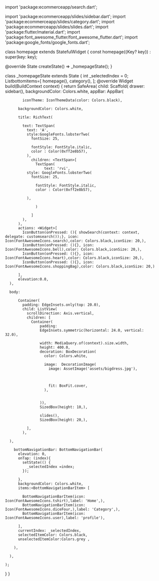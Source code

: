 
import 'package:ecommerceapp/search.dart';

import 'package:ecommerceapp/slides/sidebar.dart';
import 'package:ecommerceapp/slides/category.dart';
import 'package:ecommerceapp/slides/slides.dart';
import 'package:flutter/material.dart';
import 'package:font_awesome_flutter/font_awesome_flutter.dart';
import 'package:google_fonts/google_fonts.dart';

class homepage extends StatefulWidget {
  const homepage({Key? key}) : super(key: key);

  @override
  State<homepage> createState() => _homepageState();
}

class _homepageState extends State<homepage> {
  int _selectedIndex = 0;
  List<Widget>bottomitems=[
    homepage(),
    category(),
  ];
  @override
  Widget build(BuildContext context) {
    return SafeArea(
      child: Scaffold(
        drawer: sidebar(),
        backgroundColor: Colors.white,
        appBar: AppBar(

            iconTheme: IconThemeData(color: Colors.black),

          backgroundColor: Colors.white,

          title: RichText(

            text: TextSpan(
              text: 'A',
              style:GoogleFonts.lobsterTwo(
                fontSize: 25,

                fontStyle: FontStyle.italic,
                color : Color(0xff2e8b57),
              ),
                children: <TextSpan>[
                  TextSpan(
                      text: 'rvi',
              style: GoogleFonts.lobsterTwo(
                fontSize: 25,

                  fontStyle: FontStyle.italic,
                  color : Color(0xff2e8b57),

              ),

                  )

                ]
            ),
          ),
          actions: <Widget>[
            IconButton(onPressed: (){ showSearch(context: context, delegate: customsearch());}, icon: Icon(FontAwesomeIcons.search),color: Colors.black,iconSize: 20,),
            IconButton(onPressed: (){}, icon: Icon(FontAwesomeIcons.bell),color: Colors.black,iconSize: 20,),
            IconButton(onPressed: (){}, icon: Icon(FontAwesomeIcons.heart),color: Colors.black,iconSize: 20,),
            IconButton(onPressed: (){}, icon: Icon(FontAwesomeIcons.shoppingBag),color: Colors.black,iconSize: 20,)

          ],
          elevation:0.0,
      ),

      body:

          Container(
            padding: EdgeInsets.only(top: 20.0),
            child: ListView(
              scrollDirection: Axis.vertical,
              children: [
                Container(
                    padding:
                    EdgeInsets.symmetric(horizontal: 24.0, vertical: 32.0),

                    width: MediaQuery.of(context).size.width,
                    height: 400.0,
                    decoration: BoxDecoration(
                      color: Colors.white,

                      image:  DecorationImage(
                        image: AssetImage('assets/bigdress.jpg'),



                        fit: BoxFit.cover,
                      ),


                    )),
                    SizedBox(height: 10,),

                    slides(),
                    SizedBox(height: 20,),

              ],
            ),

      ),

        bottomNavigationBar: BottomNavigationBar(
          elevation: 0,
          onTap: (index){
            setState(() {
              _selectedIndex =index;
            });

          },
          backgroundColor: Colors.white,
          items:<BottomNavigationBarItem> [

            BottomNavigationBarItem(icon: Icon(FontAwesomeIcons.tshirt),label: 'Home',),
            BottomNavigationBarItem(icon: Icon(FontAwesomeIcons.diceFour,),label: 'Category',),
            BottomNavigationBarItem(icon: Icon(FontAwesomeIcons.user),label: 'profile'),

          ],
          currentIndex: _selectedIndex,
          selectedItemColor: Colors.black,
          unselectedItemColor:Colors.grey ,

        ),

      ),

    );
  }
}
